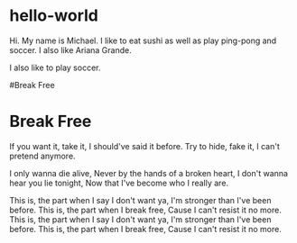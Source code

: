 # hello-world

Hi. My name is Michael. I like to eat sushi as well as play ping-pong and soccer. I also like Ariana Grande.

I also like to play soccer. 

#Break Free
# Break Free

If you want it, take it,
I should've said it before.
Try to hide, fake it,
I can't pretend anymore.

I only wanna die alive,
Never by the hands of a broken heart,
I don't wanna hear you lie tonight,
Now that I've become who I really are.

This is, the part when I say I don't want ya,
I'm stronger than I've been before.
This is, the part when I break free,
Cause I can't resist it no more. 
This is, the part when I say I don't want ya,
I'm stronger than I've been before.
This is, the part when I break free,
Cause I can't resist it no more.